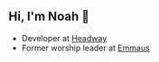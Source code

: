 ## Hi, I'm Noah 👋

<!-- Header image / photo
  See:
  - https://github.com/M0nica
  - https://github.com/donavon
-->

- Developer at [Headway](https://headway.io)
- Former worship leader at [Emmaus](https://emmauswbl.com)

<!-- ![Top Langs](https://github-readme-stats.vercel.app/api/top-langs/?username=noahsettersten&hide=html) -->

<!--
**noahsettersten/noahsettersten** is a ✨ _special_ ✨ repository because its `README.md` (this file) appears on your GitHub profile.

Here are some ideas to get you started:

- 🔭 I’m currently working on ...
- 🌱 I’m currently learning ...
- 🤔 I’m looking for help with ...
- ⚡ Fun fact: ...
-->

<!--
Find me around the web 🌎:
    Learning in public on Twitch or monica.dev 📹 ✍🏾
    Tinkering with interactions on Codepen 🏓
    Sharing updates on LinkedIn 💼
-->


<!-- Show latest releases, blogs, TILs: https://github.com/simonw -->
<!-- Show status badges: https://github.com/terrytangyuan -->

